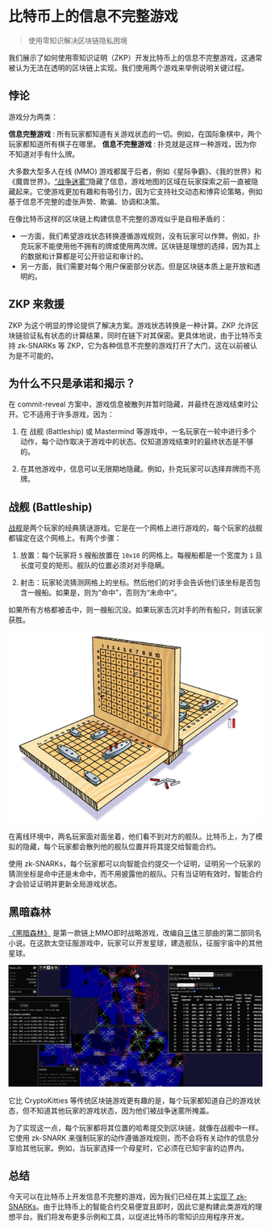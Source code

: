 # 比特币上的信息不完整游戏

> 使用零知识解决区块链隐私困境

我们展示了如何使用零知识证明（ZKP）开发比特币上的信息不完整游戏，这通常被认为无法在透明的区块链上实现。我们使用两个游戏来举例说明关键过程。

## 悖论

游戏分为两类：

**信息完整游戏** : 所有玩家都知道有关游戏状态的一切。例如，在国际象棋中，两个玩家都知道所有棋子在哪里。
**信息不完整游戏** : 扑克就是这样一种游戏，因为你不知道对手有什么牌。

大多数大型多人在线 (MMO) 游戏都属于后者，例如《星际争霸》、《我的世界》和《魔兽世界》。[“战争迷雾”](https://en.wikipedia.org/wiki/Fog_of_war#In_video_games)隐藏了信息，游戏地图的区域在玩家探索之前一直被隐藏起来。它使游戏更加有趣和有吸引力，因为它支持社交动态和博弈论策略，例如基于信息不完整的虚张声势、欺骗、协调和决策。

在像比特币这样的区块链上构建信息不完整的游戏似乎是自相矛盾的：

* 一方面，我们希望游戏状态转换遵循游戏规则，没有玩家可以作弊。例如，扑克玩家不能使用他不拥有的牌或使用两次牌。区块链是理想的选择，因为其上的数据和计算都是可公开验证和审计的。
* 另一方面，我们需要对每个用户保密部分状态。但是区块链本质上是开放和透明的。

## ZKP 来救援

ZKP 为这个明显的悖论提供了解决方案。游戏状态转换是一种计算。ZKP 允许区块链验证私有状态的计算结果，同时在链下对其保密。更具体地说，由于比特币支持 zk-SNARKs 等 ZKP，它为各种信息不完整的游戏打开了大门，这在以前被认为是不可能的。

## 为什么不只是承诺和揭示？

在 commit-reveal 方案中，游戏信息被散列并暂时隐藏，并最终在游戏结束时公开。它不适用于许多游戏，因为：

1. 在 战舰 (Battleship) 或 Mastermind 等游戏中，一名玩家在一轮中进行多个动作，每个动作取决于游戏中的状态。仅知道游戏结束时的最终状态是不够的。

2. 在其他游戏中，信息可以无限期地隐藏。例如，扑克玩家可以选择弃牌而不亮牌。

## 战舰 (Battleship)

[战舰](https://en.wikipedia.org/wiki/Battleship_(game))是两个玩家的经典猜谜游戏。它是在一个网格上进行游戏的，每个玩家的战舰都锚定在这个网格上。有两个步骤：

1. 放置：每个玩家将 `5` 艘船放置在 `10x10` 的网格上。每艘船都是一个宽度为 `1` 且长度可变的矩形。舰队的位置必须对对手隐瞒。

2. 射击：玩家轮流猜测网格上的坐标。然后他们的对手会告诉他们该坐标是否包含一艘船。如果是，则为“命中”，否则为“未命中”。

如果所有方格都被击中，则一艘船沉没。如果玩家击沉对手的所有船只，则该玩家获胜。

![战舰](./1.jpeg)

在离线环境中，两名玩家面对面坐着，他们看不到对方的舰队。比特币上，为了模拟的隐藏，每个玩家都会散列他的舰队位置并将其提交给智能合约。

使用 zk-SNARKs，每个玩家都可以向智能合约提交一个证明，证明另一个玩家的猜测坐标是命中还是未命中，而不用披露他的舰队。只有当证明有效时，智能合约才会验证证明并更新全局游戏状态。

## 黑暗森林

[《黑暗森林》](https://blog.zkga.me/) 是第一款链上MMO即时战略游戏，改编自[三体](https://en.wikipedia.org/wiki/The_Three-Body_Problem_(novel))三部曲的第二部同名小说。在这款太空征服游戏中，玩家可以开发星球，建造舰队，征服宇宙中的其他星球。

![《黑暗森林》](./2.jpeg)

它比 CryptoKitties 等传统区块链游戏更有趣的是，每个玩家都知道自己的游戏状态，但不知道其他玩家的游戏状态，因为他们被战争迷雾所掩盖。

为了实现这一点，每个玩家都将其位置的哈希提交到区块链，就像在战舰中一样。它使用 zk-SNARK 来强制玩家的动作遵循游戏规则，而不会将有关动作的信息分享给其他玩家。例如，当玩家选择一个母星时，它必须在已知宇宙的边界内。

## 总结

今天可以在比特币上开发信息不完整的游戏，因为我们已经在其上[实现了 zk-SNARKs](https://blog.csdn.net/freedomhero/article/details/125599764)。由于比特币上的智能合约交易便宜且即时，因此它是构建此类游戏的理想平台。我们将发布更多示例和工具，以促进比特币的零知识应用程序开发。